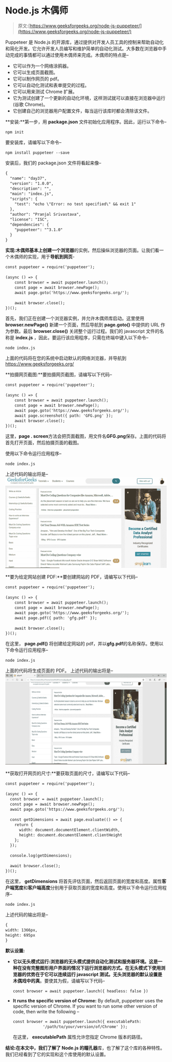 # Node.js 木偶师

> 原文:[https://www.geeksforgeeks.org/node-js-puppeteer/](https://www.geeksforgeeks.org/node-js-puppeteer/)

Puppeteer 是 Node.js 的开源库，通过提供对开发人员工具的控制来帮助自动化和简化开发。它允许开发人员编写和维护简单的自动化测试。大多数在浏览器中手动完成的事情都可以通过使用木偶师来完成。木偶师的特点是–

*   它可以作为一个网络涂鸦器。
*   它可以生成页面截图。
*   它可以制作网页的 pdf。
*   它可以自动化测试和表单提交的过程。
*   它可以用来测试 Chrome 扩展。
*   它为测试创建了一个更新的自动化环境，这样测试就可以直接在浏览器中运行(谷歌 Chrome)。
*   它创建自己的浏览器用户配置文件，每当运行该库时都会清除该文件。

**安装:**第一步，用 **package.json** 文件初始化应用程序。因此，运行以下命令–

```
npm init
```

要安装库，请编写以下命令–

```
npm install puppeteer --save
```

安装后，我们的 package.json 文件将看起来像–

```
{
  "name": "day37",
  "version": "1.0.0",
  "description": "",
  "main": "index.js",
  "scripts": {
    "test": "echo \"Error: no test specified\" && exit 1"
  },
  "author": "Pranjal Srivastava",
  "license": "ISC",
  "dependencies": {
    "puppeteer": "^3.1.0"
  }
}

```

**实现:**木偶师基本上创建一个**浏览器**的实例，然后操纵浏览器的页面。让我们看一个木偶师的实现，用于**导航到网页**-

```
const puppeteer = require('puppeteer');

(async () => {
    const browser = await puppeteer.launch();
    const page = await browser.newPage();
    await page.goto('https://www.geeksforgeeks.org/');

    await browser.close();
})();
```

首先，我们正在创建一个浏览器实例，并允许木偶师库启动。这里使用
**browser.newPage()** 新建一个页面，然后导航到 **page.goto()** 中提供的 URL 作为参数。最后 **browser.close()** 关闭整个运行过程。我们的 javascript 文件的名称是 **index.js** ，因此，要运行该应用程序，只需在终端中键入以下命令–

```
node index.js
```

上面的代码将在您的系统中启动默认的网络浏览器，并导航到 https://www.geeksforgeeks.org/

**拍摄网页截图:**要拍摄网页截图，请编写以下代码–

```
const puppeteer = require('puppeteer');

(async () => {
    const browser = await puppeteer.launch();
    const page = await browser.newPage();
    await page.goto('https://www.geeksforgeeks.org/');
    await page.screenshot({ path: 'GFG.png' });
    await browser.close();
})();
```

这里，**page . screen**方法会把页面截图，用文件名**GFG.png**保存。上面的代码将首先打开页面，然后拍摄页面的截图。

使用以下命令运行应用程序–

```
node index.js
```

上述代码的输出将是–
![](img/479693502c59d933b82df346cba8e31a.png)

**要为给定网站创建 PDF:**要创建网站的 PDF，请编写以下代码–

```
const puppeteer = require('puppeteer');

(async () => {
    const browser = await puppeteer.launch();
    const page = await browser.newPage();
    await page.goto('https://www.geeksforgeeks.org/');
    await page.pdf({ path: 'gfg.pdf' });

    await browser.close();
})();
```

在这里， **page.pdf()** 将创建给定网站的 pdf，并以**gfg.pdf**的名称保存。使用以下命令运行应用程序–

```
node index.js
```

上面的代码将生成页面的 PDF。
上述代码的输出将是–
![](img/049fc4778762d67b023afb4bcd137fa4.png)

**获取打开网页的尺寸:**要获取页面的尺寸，请编写以下代码–

```
const puppeteer = require('puppeteer');

(async () => {
  const browser = await puppeteer.launch();
  const page = await browser.newPage();
  await page.goto('https://www.geeksforgeeks.org/');

  const getDimensions = await page.evaluate(() => {
    return {
      width: document.documentElement.clientWidth,
      height: document.documentElement.clientHeight
    };
  });

  console.log(getDimensions);

  await browser.close();
})();
```

在这里， **getDimensions** 将首先评估页面，然后返回页面的宽度和高度。属性**客户端宽度**和**客户端高度**分别用于获取页面的宽度和高度。使用以下命令运行应用程序–

```
node index.js
```

上述代码的输出将是–

```
{
width: 1366px,
height: 695px
}

```

**默认设置:**

*   **它以无头模式运行:**浏览器的无头模式提供自动化测试和服务器环境。这是一种在没有完整图形用户界面的情况下运行浏览器的方式。在无头模式下使用浏览器的优势在于它可以连续运行 javascript 测试。无头浏览器的默认设置是木偶戏中的**真**。要使其为假，请编写以下代码–

    ```
    const browser = await puppeteer.launch({ headless: false })
    ```

*   **It runs the specific version of Chrome:** By default, puppeteer uses the specific version of Chrome. If you want to run some other version of code, then write the following –

    ```
    const browser = await puppeteer.launch({ executablePath:
                 '/path/to/your/version/of/Chrome' });
    ```

    在这里， **executablePath** 属性允许您指定 Chrome 版本的路径。

**结论:**在本文中，我们了解了 Node.js 的**瞳孔器**库，也了解了这个库的各种特性。我们已经看到了它的实现和这个库使用的默认设置。
